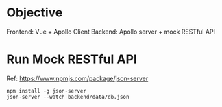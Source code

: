 # Objective

Frontend: Vue + Apollo Client
Backend: Apollo server + mock RESTful API

# Run Mock RESTful API

Ref: https://www.npmjs.com/package/json-server

```shell
npm install -g json-server
json-server --watch backend/data/db.json
```
